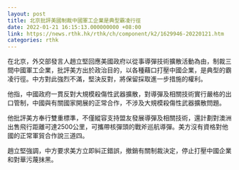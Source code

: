 ```yaml
---
layout: post
title: 北京批評美國制裁中國軍工企業是典型霸凌行徑
date: 2022-01-21 16:15:13.000000000 +08:00
link: https://news.rthk.hk/rthk/ch/component/k2/1629946-20220121.htm
categories: rthk
---
```


在北京，外交部發言人趙立堅回應美國政府以從事導彈技術擴散活動為由，制裁三間中國軍工企業，批評美方出於政治目的，以各種藉口打壓中國企業，是典型的霸凌行徑。中方對此強烈不滿，堅決反對，將保留採取進一步措施的權利。

他指，中國政府一貫反對大規模殺傷性武器擴散，對導彈及相關技術實行嚴格的出口管制，中國與有關國家開展的正常合作，不涉及大規模殺傷性武器擴散問題。

他批評美方奉行雙重標準，不僅縱容支持盟友發展導彈及相關技術，還計劃對澳洲出售飛行距離可達2500公里，可攜帶核彈頭的戰斧巡航導彈。美方沒有資格對他國的正常軍貿合作說三道四。

趙立堅強調，中方要求美方立即糾正錯誤，撤銷有關制裁決定，停止打壓中國企業和對華污蔑抹黑。
